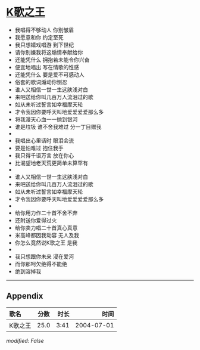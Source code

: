 # [K歌之王](https://music.163.com/song?id=66428)

* 我唱得不够动人 你别皱眉
* 我愿意和你 约定至死
* 我只想嬉戏唱游 到下世纪
* 请你别嫌我将这煽情奉献给你
* 还能凭什么 拥抱若未能令你兴奋
* 便宜地唱出 写在情歌的性感
* 还能凭什么 要是爱不可感动人
* 俗套的歌词煽动你恻忍
* 谁人又相信一世一生这肤浅对白
* 来吧送给你叫几百万人流泪过的歌
* 如从未听过誓言如幸福摩天轮
* 才令我因你要呼天叫地爱爱爱爱那么多
* 将我漫天心血一一抛到银河
* 谁是垃圾 谁不舍我难过 分一丁目赠我
* 
* 我唱出心里话时 眼泪会流
* 要是怕难过 抱住我手
* 我只得千语万言 放在你心
* 比渴望地老天荒更简单未算罕有
* 
* 谁人又相信一世一生这肤浅对白
* 来吧送给你叫几百万人流泪过的歌
* 如从未听过誓言如幸福摩天轮
* 才令我因你要呼天叫地爱爱爱爱那么多
* 
* 给你用力作二十首不舍不弃
* 还附送你爱得过火
* 给你卖力唱二十首真心真意
* 米高峰都因我动容 无人及我
* 你怎么竟然说K歌之王 是我
* 
* 我只想跟你未来 浸在爱河
* 而你那呵欠绝得不能绝
* 绝到溶掉我


---

## Appendix

|歌名|分数|时长|时间|
|:---|:---:|---:|---:|
|K歌之王|25.0|3:41|2004-07-01

*modified: False*